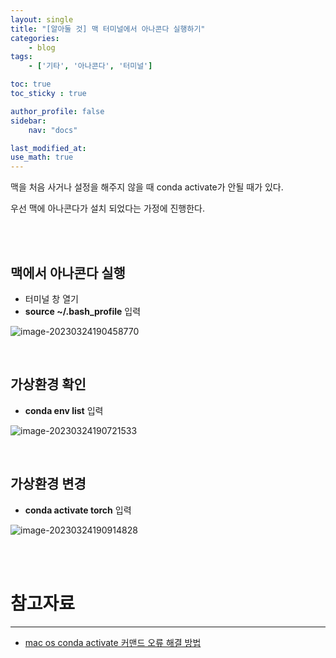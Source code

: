 ```yaml
---
layout: single
title: "[알아둘 것] 맥 터미널에서 아나콘다 실행하기"
categories:	
    - blog
tags:
    - ['기타', '아나콘다', '터미널']

toc: true
toc_sticky : true

author_profile: false
sidebar:
    nav: "docs"

last_modified_at:
use_math: true
---
```


맥을 처음 사거나 설정을 해주지 않을 때 conda activate가 안될 때가 있다.

우선 맥에 아나콘다가 설치 되었다는 가정에 진행한다.

<br/>

<br/>

## 맥에서 아나콘다 실행

- 터미널 창 열기
- **source ~/.bash_profile** 입력

![image-20230324190458770]({{site.url}}/images/2023-03-24-anaconda1/image-20230324190458770.png)

<br/>

## 가상환경 확인

- **conda env list** 입력

![image-20230324190721533]({{site.url}}/images/2023-03-24-anaconda1/image-20230324190721533.png)

<br/>

## 가상환경 변경

- **conda activate torch** 입력

![image-20230324190914828]({{site.url}}/images/2023-03-24-anaconda1/image-20230324190914828.png)

<br/>

<br/>

# 참고자료

---

- [mac os conda activate 커맨드 오류 해결 방법](https://brilliant-th.tistory.com/42)
